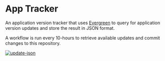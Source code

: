 # App Tracker

An application version tracker that uses [Evergreen](https://stealthpuppy.com/evergreen) to query for application version updates and store the result in JSON format.

A workflow is run every 10-hours to retrieve available updates and commit changes to this repository.

[![update-json](https://github.com/aaronparker/apptracker/actions/workflows/update-json.yml/badge.svg?branch=main&event=schedule)](https://github.com/aaronparker/apptracker/actions/workflows/update-json.yml)
